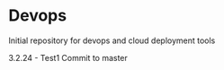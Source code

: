 Devops
======

Initial repository for devops and cloud deployment tools 

3.2.24 - Test1 Commit to master 
